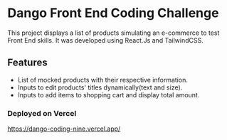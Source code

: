# Dango Front End Coding Challenge

This project displays a list of products simulating an e-commerce to test Front End skills. It was developed using React.Js and TailwindCSS.

## Features

- List of mocked products with their respective information.
- Inputs to edit products' titles dynamically(text and size).
- Inputs to add items to shopping cart and display total amount.

### Deployed on Vercel

https://dango-coding-nine.vercel.app/
